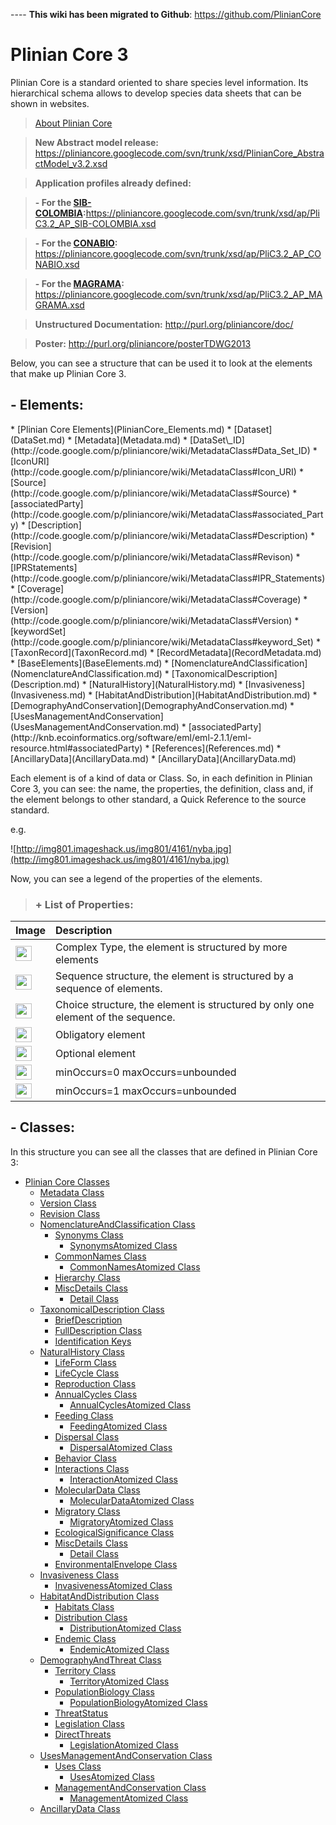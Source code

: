 ---- <b>This wiki has been migrated to Github</b>: https://github.com/PlinianCore

<h1><b>Plinian Core 3</b></h1> Plinian Core is a standard oriented to share species level information. Its hierarchical schema allows to develop species data sheets that can be shown in websites.

> <a href='http://purl.org/pliniancore/About'>About Plinian Core</a>

> <b>New Abstract model release:</b> https://pliniancore.googlecode.com/svn/trunk/xsd/PlinianCore_AbstractModel_v3.2.xsd

> <b>Application profiles already defined:</b>

> <b>- For the <a href='http://www.sibcolombia.net/'>SIB-COLOMBIA</a>:</b>https://pliniancore.googlecode.com/svn/trunk/xsd/ap/PliC3.2_AP_SIB-COLOMBIA.xsd

> <b>- For the <a href='http://www.conabio.gob.mx/'>CONABIO</a>:</b> https://pliniancore.googlecode.com/svn/trunk/xsd/ap/PliC3.2_AP_CONABIO.xsd

> <b>- For the <a href='http://www.magrama.gob.es/es/'>MAGRAMA</a>:</b>  https://pliniancore.googlecode.com/svn/trunk/xsd/ap/PliC3.2_AP_MAGRAMA.xsd

> <b>Unstructured Documentation:</b> http://purl.org/pliniancore/doc/

> <b>Poster:</b> http://purl.org/pliniancore/posterTDWG2013

Below, you can see a structure that can  be used it to look at the elements that make up Plinian Core 3.


<h2><b>- Elements:</b></h2>
  * [Plinian Core Elements](PlinianCore_Elements.md)
    * [Dataset](DataSet.md)
      * [Metadata](Metadata.md)
        * [DataSet\_ID](http://code.google.com/p/pliniancore/wiki/MetadataClass#Data_Set_ID)
        * [IconURI](http://code.google.com/p/pliniancore/wiki/MetadataClass#Icon_URI)
        * [Source](http://code.google.com/p/pliniancore/wiki/MetadataClass#Source)
        * [associatedParty](http://code.google.com/p/pliniancore/wiki/MetadataClass#associated_Party)
        * [Description](http://code.google.com/p/pliniancore/wiki/MetadataClass#Description)
        * [Revision](http://code.google.com/p/pliniancore/wiki/MetadataClass#Revison)
        * [IPRStatements](http://code.google.com/p/pliniancore/wiki/MetadataClass#IPR_Statements)
        * [Coverage](http://code.google.com/p/pliniancore/wiki/MetadataClass#Coverage)
        * [Version](http://code.google.com/p/pliniancore/wiki/MetadataClass#Version)
        * [keywordSet](http://code.google.com/p/pliniancore/wiki/MetadataClass#keyword_Set)
      * [TaxonRecord](TaxonRecord.md)
        * [RecordMetadata](RecordMetadata.md)
        * [BaseElements](BaseElements.md)
        * [NomenclatureAndClassification](NomenclatureAndClassification.md)
        * [TaxonomicalDescription](Description.md)
        * [NaturalHistory](NaturalHistory.md)
        * [Invasiveness](Invasiveness.md)
        * [HabitatAndDistribution](HabitatAndDistribution.md)
        * [DemographyAndConservation](DemographyAndConservation.md)
        * [UsesManagementAndConservation](UsesManagementAndConservation.md)
        * [associatedParty](http://knb.ecoinformatics.org/software/eml/eml-2.1.1/eml-resource.html#associatedParty)
        * [References](References.md)
        * [AncillaryData](AncillaryData.md)
      * [AncillaryData](AncillaryData.md)


Each element is of a kind of data or Class. So, in each definition in Plinian Core 3, you can see: the name, the properties, the definition, class and, if the element belongs to other standard, a Quick Reference to the source standard.

e.g.

![http://img801.imageshack.us/img801/4161/nyba.jpg](http://img801.imageshack.us/img801/4161/nyba.jpg)

Now, you can see a legend of the properties of the elements.

> <h3><b>+ List of Properties:</b></h3>

|Image|Description|
|:----|:----------|
|<img src='http://imageshack.us/a/img16/5397/multipleg.jpg' width='26' height='24' />|Complex Type, the element is structured by more elements|
|<img src='http://img6.imageshack.us/img6/1315/sequencej.jpg' width='26' height='24' />|Sequence structure, the element is structured by a sequence of elements.|
|<img src='http://img266.imageshack.us/img266/2791/choice.jpg' width='26' height='24' />|Choice structure, the element is structured by only one element of the sequence.|
|<img src='http://img52.imageshack.us/img52/2777/elementkw.jpg' width='26' height='24' />|Obligatory element|
|<img src='http://img585.imageshack.us/img585/4808/optional.jpg' width='26' height='24' />|Optional element|
|<img src='http://img19.imageshack.us/img19/4356/infinitol.jpg' width='26' height='24' />|minOccurs=0 maxOccurs=unbounded|
|<img src='http://img198.imageshack.us/img198/6134/unoinfinito.jpg' width='26' height='24' />|minOccurs=1 maxOccurs=unbounded|

<h2><b>- Classes:</b></h2>

In this structure you can see all the classes that are defined in Plinian Core 3:

  * [Plinian Core Classes](PlinianCore_Classes.md)
    * [Metadata Class](MetadataClass.md)
    * [Version Class](VersionClass.md)
    * [Revision Class](RevisionClass.md)
    * [NomenclatureAndClassification Class](NomenclatureAndClassificationClass.md)
      * [Synonyms Class](SynonymsClass.md)
        * [SynonymsAtomized Class](SynonymsAtomizedClass.md)
      * [CommonNames Class](CommonNamesClass.md)
        * [CommonNamesAtomized Class](CommonNamesAtomizedClass.md)
      * [Hierarchy Class](HierarchyClass.md)
      * [MiscDetails Class](MiscDetailClass.md)
        * [Detail Class](DetailClass.md)
    * [TaxonomicalDescription Class](TaxonomicalDescriptionClass.md)
      * [BriefDescription](http://code.google.com/p/pliniancore/wiki/TaxonomicalDescriptionClass#Brief_Description)
      * [FullDescription Class](FullDescriptionClass.md)
      * [Identification Keys](http://code.google.com/p/pliniancore/wiki/TaxonomicalDescriptionClass#Identification_Keys)
    * [NaturalHistory Class](NaturalHistoryClass.md)
      * [LifeForm Class](LifeFormClass.md)
      * [LifeCycle Class](LifeCycleClass.md)
      * [Reproduction Class](ReproductionClass.md)
      * [AnnualCycles Class](AnnualCyclesClass.md)
        * [AnnualCyclesAtomized Class](AnnualCyclesAtomizedClass.md)
      * [Feeding Class](FeedingClass.md)
        * [FeedingAtomized Class](FeedingAtomizedClass.md)
      * [Dispersal Class](DispersalClass.md)
        * [DispersalAtomized Class](DispersalAtomizedClass.md)
      * [Behavior Class](BehaviorClass.md)
      * [Interactions Class](InteractionsClass.md)
        * [InteractionAtomized Class](InteractionAtomizedClass.md)
      * [MolecularData Class](MolecularDataClass.md)
        * [MolecularDataAtomized Class](MolecularDataAtomizedClass.md)
      * [Migratory Class](MigratoryClass.md)
        * [MigratoryAtomized Class](MigratoryAtomizedClass.md)
      * [EcologicalSignificance Class](EcologicalSignificanceClass.md)
      * [MiscDetails Class](MiscDetailClass.md)
        * [Detail Class](DetailClass.md)
      * [EnvironmentalEnvelope Class](EnvironmentalEnvelopeClass.md)
    * [Invasiveness Class](InvasivenessClass.md)
      * [InvasivenessAtomized Class](InvasivenessAtomizedClass.md)
    * [HabitatAndDistribution Class](HabitatAndDistributionClass.md)
      * [Habitats Class](HabitatsClass.md)
      * [Distribution Class](DistributionClass.md)
        * [DistributionAtomized Class](DistributionAtomizedClass.md)
      * [Endemic Class](EndemicClass.md)
        * [EndemicAtomized Class](EndemicAtomizedClass.md)
    * [DemographyAndThreat Class](DemographyAndThreatClass.md)
      * [Territory Class](TerritoryClass.md)
        * [TerritoryAtomized Class](TerritoryAtomizedClass.md)
      * [PopulationBiology Class](PopulationBiologyClass.md)
        * [PopulationBiologyAtomized Class](PopulationBiologyAtomizedClass.md)
      * [ThreatStatus](http://code.google.com/p/pliniancore/wiki/DemographyAndThreatClass#Threat_Status)
      * [Legislation Class](LegislationClass.md)
      * [DirectThreats](http://code.google.com/p/pliniancore/wiki/DemographyAndThreatClass#Direct_Threats)
        * [LegislationAtomized Class](LegislationAtomizedClass.md)
    * [UsesManagementAndConservation Class](UsesManagementAndConservationClass.md)
      * [Uses Class](UsesClass.md)
        * [UsesAtomized Class](UsesAtomizedClass.md)
      * [ManagementAndConservation Class](ManagementAndConservationClass.md)
        * [ManagementAtomized Class](ManagementAtomizedClass.md)
    * [AncillaryData Class](AncillaryDataClass.md)